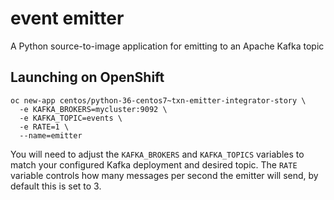 # event emitter
A Python source-to-image application for emitting to an Apache Kafka topic

## Launching on OpenShift

```
oc new-app centos/python-36-centos7~txn-emitter-integrator-story \
  -e KAFKA_BROKERS=mycluster:9092 \
  -e KAFKA_TOPIC=events \
  -e RATE=1 \
  --name=emitter
```

You will need to adjust the `KAFKA_BROKERS` and `KAFKA_TOPICS` variables to
match your configured Kafka deployment and desired topic. The `RATE` variable
controls how many messages per second the emitter will send, by default this
is set to 3.
